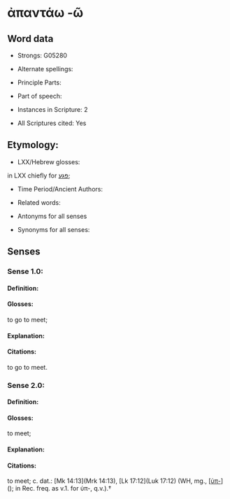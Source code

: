 # ἀπαντάω -ῶ

<!-- Status: S2=NeedsEdits -->
<!-- Lexica used for edits:   -->

## Word data

* Strongs: G05280

* Alternate spellings:



* Principle Parts: 


* Part of speech: 


* Instances in Scripture: 2

* All Scriptures cited: Yes

## Etymology: 


* LXX/Hebrew glosses: 

in LXX chiefly for [פּגע](//en-uhl/H6293);

* Time Period/Ancient Authors: 


* Related words: 

* Antonyms for all senses

* Synonyms for all senses: 


## Senses 


### Sense  1.0: 

#### Definition: 

#### Glosses: 

to go to meet; 

#### Explanation: 


#### Citations: 

to go to meet.

### Sense  2.0: 

#### Definition: 

#### Glosses: 

to meet; 

#### Explanation: 


#### Citations: 

to meet; c. dat.: [Mk 14:13](Mrk 14:13), [Lk 17:12](Luk 17:12) (WH, mg., [[ὑπ-]()](); in Rec. freq. as v.1. for ὑπ-, q.v.).†
